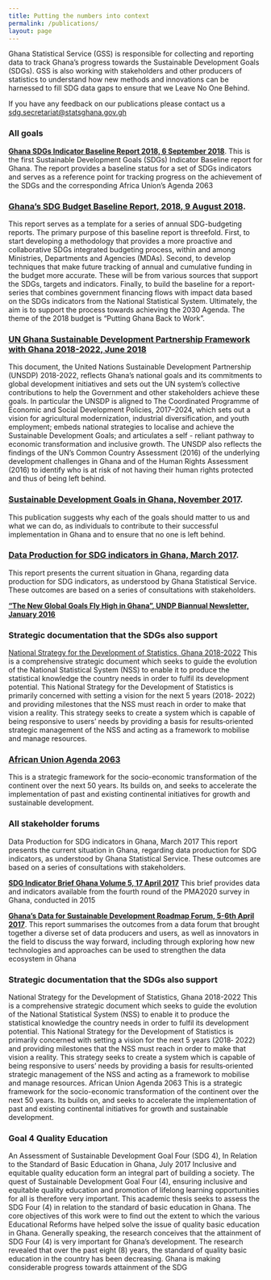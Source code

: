 ```yaml
---
title: Putting the numbers into context
permalink: /publications/
layout: page
---
```


Ghana Statistical Service (GSS) is responsible for collecting and reporting data to track Ghana’s progress towards the Sustainable Development Goals (SDGs).  GSS is also working with stakeholders and other producers of statistics to understand how new methods and innovations can be harnessed to fill SDG data gaps to ensure that we Leave No One Behind.

If you have any feedback on our publications please contact us a sdg.secretariat@statsghana.gov.gh

### All goals

**[Ghana SDGs Indicator Baseline Report 2018, 6 September 2018](http://www.gh.undp.org/content/dam/ghana/docs/Reports/UNDP_GH_IGC_SDGs_%20Indicator_%20Baseline_Report_2018.pdf)**. This is the first Sustainable Development Goals (SDGs) Indicator Baseline report for Ghana. The report provides a baseline status for a set of SDGs indicators and serves as a reference point for tracking progress on the achievement of the SDGs and the corresponding Africa Union’s Agenda 2063

### [Ghana’s SDG Budget Baseline Report, 2018, 9 August 2018](https://www.mofep.gov.gh/sites/default/files/news/Ghana%27s-SDG-Budget-Baseline-Report-Aug-09-18.pdf). 
This report serves as a template for a series of annual SDG-budgeting reports. The primary purpose of this baseline report is threefold. First, to start developing a methodology that provides a more proactive and collaborative SDGs integrated budgeting process, within and among Ministries, Departments and Agencies (MDAs). Second, to develop techniques that make future tracking of annual and cumulative funding in the budget more accurate. These will be from various sources that support the SDGs, targets and indicators. Finally, to build the baseline for a report-series that combines government financing flows with impact data based on the SDGs indicators from the National Statistical System. Ultimately, the aim is to support the process towards achieving the 2030 Agenda. The theme of the 2018 budget is “Putting Ghana Back to Work”.

### [UN Ghana Sustainable Development Partnership Framework with Ghana 2018-2022, June 2018](http://gh.one.un.org/content/dam/unct/ghana/docs/Delivering%20as%20One/UNCT-GH-UNSDP-2018.pdf)
This document, the United Nations Sustainable Development Partnership (UNSDP) 2018-2022, reflects Ghana’s national goals and its commitments to global development initiatives and sets out the UN system’s collective contributions to help the Government and other stakeholders achieve these goals. In particular the UNSDP is aligned to The Coordinated Programme of Economic and Social Development Policies, 2017–2024, which sets out a vision for agricultural modernization, industrial diversification, and youth employment; embeds national strategies to localise and achieve the Sustainable Development Goals; and articulates a self - reliant pathway to economic transformation and inclusive growth. The UNSDP also reflects the findings of the UN’s Common Country Assessment (2016) of the underlying development challenges in Ghana and of the Human Rights Assessment (2016) to identify who is at risk of not having their human rights protected and thus of being left behind.

### [Sustainable Development Goals in Ghana, November 2017](http://gh.one.un.org/content/dam/unct/ghana/docs/SDGs/UNCT-GH-SDGs-in-Ghana-Avocacy-Messages-2017.pdf). 
This publication suggests why each of the goals should matter to us and what we can do, as individuals to contribute to their successful implementation in Ghana and to ensure that no one is left behind.

### [Data Production for SDG indicators in Ghana, March 2017](http://www.statsghana.gov.gh/docfiles/SDGs/Data%20and%20the%20SDGs%20in%20Ghana_Final2.pdf).
This report presents the current situation in Ghana, regarding data production for SDG indicators, as understood by Ghana Statistical Service. These outcomes are based on a series of consultations with stakeholders.

**[“The New Global Goals Fly High in Ghana”, UNDP Biannual Newsletter, January 2016](http://www.gh.undp.org/content/dam/ghana/docs/Doc/Communication/UNDP_GH_COMM__Newsletter_January2016.pdf)**

### Strategic documentation that the SDGs also support
[National Strategy for the Development of Statistics, Ghana 2018-2022](http://www.statsghana.gov.gh/docfiles/publications/NSDS%20II%20Ghana_Revised_16.03.18.pdf)  This is a comprehensive strategic document which seeks to guide the evolution of the National Statistical System (NSS) to enable it to produce the statistical knowledge the country needs in order to fulfil its development potential. This National Strategy for the Development of Statistics is primarily concerned with setting a vision for the next 5 years (2018‐ 2022) and providing milestones that the NSS must reach in order to make that vision a reality. This strategy seeks to create a system which is capable of being responsive to users’ needs by providing a basis for results‐oriented strategic management of the NSS and acting as a framework to mobilise and manage resources.

### [African Union Agenda 2063](https://au.int/Agenda2063/popular_version)  
This is a strategic framework for the socio-economic transformation of the continent over the next 50 years. Its builds on, and seeks to accelerate the implementation of past and existing continental initiatives for growth and sustainable development.


### All stakeholder forums

Data Production for SDG indicators in Ghana, March 2017  This report presents the current situation in Ghana, regarding data production for SDG indicators, as understood by Ghana Statistical Service. These outcomes are based on a series of consultations with stakeholders.

**[SDG Indicator Brief Ghana Volume 5, 17 April 2017](https://www.pma2020.org/sites/default/files/SDG-Indicator%20brief%20ghana-v5-2017-04-17.pdf)** This brief provides data and indicators available from the fourth round of the PMA2020 survey in Ghana, conducted in 2015

**[Ghana’s Data for Sustainable Development Roadmap Forum, 5-6th April 2017](http://www.statsghana.gov.gh/docfiles/SDGs/Forum%20report%20final.pdf)**. This report summarises the outcomes from a data forum that brought together a diverse set of data producers and users, as well as innovators in the field to discuss the way forward, including through exploring how new technologies and approaches can be used to strengthen the data ecosystem in Ghana

### Strategic documentation that the SDGs also support

National Strategy for the Development of Statistics, Ghana 2018-2022  This is a comprehensive strategic document which seeks to guide the evolution of the National Statistical System (NSS) to enable it to produce the statistical knowledge the country needs in order to fulfil its development potential. This National Strategy for the Development of Statistics is primarily concerned with setting a vision for the next 5 years (2018‐ 2022) and providing milestones that the NSS must reach in order to make that vision a reality. This strategy seeks to create a system which is capable of being responsive to users’ needs by providing a basis for results‐oriented strategic management of the NSS and acting as a framework to mobilise and manage resources.
African Union Agenda 2063  This is a strategic framework for the socio-economic transformation of the continent over the next 50 years. Its builds on, and seeks to accelerate the implementation of past and existing continental initiatives for growth and sustainable development.

### Goal 4 Quality Education ###
 An Assessment of Sustainable Development Goal Four (SDG 4), In Relation to the Standard of Basic Education in Ghana, July 2017
Inclusive and equitable quality education form an integral part of building a society. The quest of Sustainable Development Goal Four (4), ensuring inclusive and equitable quality education and promotion of lifelong learning opportunities for all is therefore very important. This academic thesis seeks to assess the SDG Four (4) in relation to the standard of basic education in Ghana. The core  objectives  of  this  work  were  to  find  out  the  extent  to  which  the  various  Educational Reforms  have  helped  solve  the  issue  of  quality  basic  education  in  Ghana.  Generally speaking, the research conceives that the attainment of SDG Four (4) is very important for Ghana’s development. The research revealed that over the past eight (8) years, the standard of quality basic education in the country has been decreasing. Ghana is making considerable progress towards attainment of the SDG 



